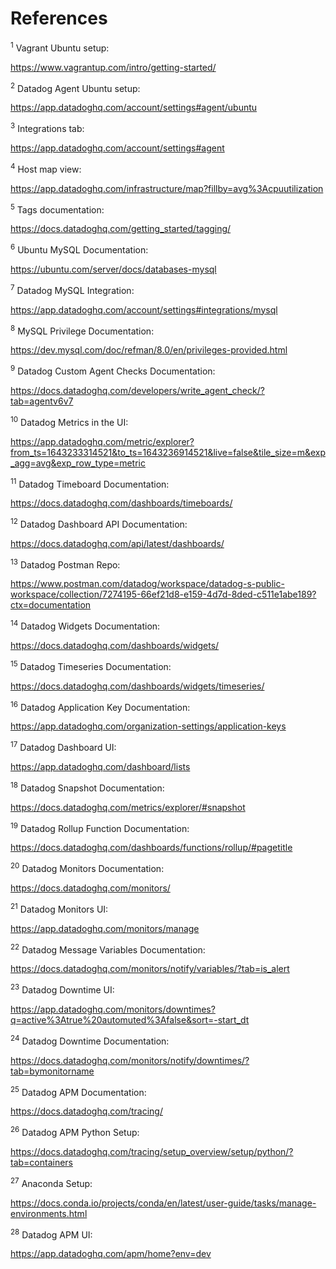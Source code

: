 # References

<sup>1</sup> Vagrant Ubuntu setup: 

https://www.vagrantup.com/intro/getting-started/

<sup>2</sup> Datadog Agent Ubuntu setup: 

https://app.datadoghq.com/account/settings#agent/ubuntu

<sup>3</sup> Integrations tab:

https://app.datadoghq.com/account/settings#agent

<sup>4</sup> Host map view: 

https://app.datadoghq.com/infrastructure/map?fillby=avg%3Acpuutilization

<sup>5</sup> Tags documentation: 

https://docs.datadoghq.com/getting_started/tagging/

<sup>6</sup> Ubuntu MySQL Documentation:

https://ubuntu.com/server/docs/databases-mysql

<sup>7</sup> Datadog MySQL Integration:

https://app.datadoghq.com/account/settings#integrations/mysql

<sup>8</sup> MySQL Privilege Documentation:

https://dev.mysql.com/doc/refman/8.0/en/privileges-provided.html

<sup>9</sup> Datadog Custom Agent Checks Documentation:

https://docs.datadoghq.com/developers/write_agent_check/?tab=agentv6v7

<sup>10</sup> Datadog Metrics in the UI:

https://app.datadoghq.com/metric/explorer?from_ts=1643233314521&to_ts=1643236914521&live=false&tile_size=m&exp_agg=avg&exp_row_type=metric

<sup>11</sup> Datadog Timeboard Documentation:

https://docs.datadoghq.com/dashboards/timeboards/

<sup>12</sup> Datadog Dashboard API Documentation:

https://docs.datadoghq.com/api/latest/dashboards/

<sup>13</sup> Datadog Postman Repo:

https://www.postman.com/datadog/workspace/datadog-s-public-workspace/collection/7274195-66ef21d8-e159-4d7d-8ded-c511e1abe189?ctx=documentation

<sup>14</sup> Datadog Widgets Documentation:

https://docs.datadoghq.com/dashboards/widgets/

<sup>15</sup> Datadog Timeseries Documentation:

https://docs.datadoghq.com/dashboards/widgets/timeseries/

<sup>16</sup> Datadog Application Key Documentation:

https://app.datadoghq.com/organization-settings/application-keys

<sup>17</sup> Datadog Dashboard UI:

https://app.datadoghq.com/dashboard/lists

<sup>18</sup> Datadog Snapshot Documentation:

https://docs.datadoghq.com/metrics/explorer/#snapshot

<sup>19</sup> Datadog Rollup Function Documentation:

https://docs.datadoghq.com/dashboards/functions/rollup/#pagetitle

<sup>20</sup> Datadog Monitors Documentation:

https://docs.datadoghq.com/monitors/

<sup>21</sup> Datadog Monitors UI:

https://app.datadoghq.com/monitors/manage

<sup>22</sup> Datadog Message Variables Documentation:

https://docs.datadoghq.com/monitors/notify/variables/?tab=is_alert

<sup>23</sup> Datadog Downtime UI:

https://app.datadoghq.com/monitors/downtimes?q=active%3Atrue%20automuted%3Afalse&sort=-start_dt

<sup>24</sup> Datadog Downtime Documentation:

https://docs.datadoghq.com/monitors/notify/downtimes/?tab=bymonitorname

<sup>25</sup> Datadog APM Documentation:

https://docs.datadoghq.com/tracing/

<sup>26</sup> Datadog APM Python Setup:

https://docs.datadoghq.com/tracing/setup_overview/setup/python/?tab=containers

<sup>27</sup> Anaconda Setup:

https://docs.conda.io/projects/conda/en/latest/user-guide/tasks/manage-environments.html

<sup>28</sup> Datadog APM UI:

https://app.datadoghq.com/apm/home?env=dev